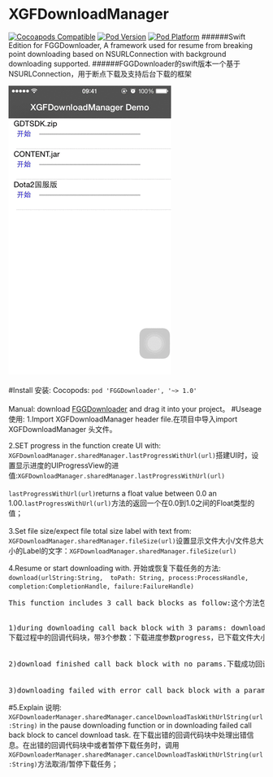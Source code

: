 # XGFDownloadManager<br>
[![Cocoapods Compatible](https://img.shields.io/cocoapods/v/SnapKit.svg)](https://img.shields.io/cocoapods/v/SnapKit.svg)
[![Pod Version](http://img.shields.io/cocoapods/v/SDWebImage.svg?style=flat)](http://cocoadocs.org/docsets/XGFDownloader/)
[![Pod Platform](http://img.shields.io/cocoapods/p/SDWebImage.svg?style=flat)](http://cocoadocs.org/docsets/XGFDownloader/)
######Swift Edition for FGGDownloader, A framework used for resume from breaking point downloading based on NSURLConnection with background downloading supported.
######FGGDownloader的swift版本一个基于NSURLConnection，用于断点下载及支持后台下载的框架

![演示](https://github.com/Insfgg99x/XGFDownloader/blob/master/demo.gif)<br>
<br>
#Install 安装:
Cocopods:
`pod 'FGGDownloader', '~> 1.0'`<br>
<br>
Manual:
download [FGGDownloader](https://github.com/Insfgg99x/FGGDownloader.git) and drag it into your project。
#Useage 使用:
1.Import XGFDownloadManager header file.在项目中导入import XGFDownloadManager 头文件。<br>

2.SET progress in the function create UI with: `XGFDownloadManager.sharedManager.lastProgressWithUrl(url)`搭建UI时，设置显示进度的UIProgressView的进值:`XGFDownloadManager.sharedManager.lastProgressWithUrl(url)`<br>
<br>
`lastProgressWithUrl(url)`returns a float value between 0.0 an 1.00.`lastProgressWithUrl(url)`方法的返回一个在0.0到1.0之间的Float类型的值；<br>
<br>
3.Set file size/expect file total size label with text from: `XGFDownloadManager.sharedManager.fileSize(url)`设置显示文件大小/文件总大小的Label的文字：`XGFDownloadManager.sharedManager.fileSize(url)`<br>

4.Resume or start downloading with. 开始或恢复下载任务的方法:
`download(urlString:String,  toPath: String, process:ProcessHandle, completion:CompletionHandle, failure:FailureHandle)`
<br>
<pre>This function includes 3 call back blocks as follow:这个方法包含三个回调代码块，分别是：
<br>
1)during downloading call back block with 3 params: download progress->progress, downloaded part size->sizeString and downloading speed->speedString.
下载过程中的回调代码块，带3个参数：下载进度参数progress，已下载文件大小sizeString，文件下载速度speedString；
<br>
2)download finished call back block with no params.下载成功回调的代码块，没有参数；
<br>
3)downloading failed with error call back block with a param: error->error.下载失败的回调代码块，带一个下载错误参数error。
</pre>
#5.Explain 说明:
`XGFDownloaderManager.sharedManager.cancelDownloadTaskWithUrlString(url:String)` in the pause downloading function or in downloading failed call back block to cancel download task.
在下载出错的回调代码块中处理出错信息。在出错的回调代码块中或者暂停下载任务时，调用`XGFDownloaderManager.sharedManager.cancelDownloadTaskWithUrlString(url:String)`方法取消/暂停下载任务；